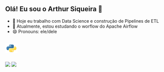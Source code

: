 ## Olá! Eu sou o Arthur Siqueira 👋

- 🔭 Hoje eu trabalho com Data Science e construção de Pipelines de ETL
- 🌱 Atualmente, estou estudando o worflow do Apache Airflow
- 😄 Pronouns: ele/dele


<div style="display: inline_block"><br>
  <img align="center" alt="Arthur-Python" height="30" width="40" src="https://raw.githubusercontent.com/devicons/devicon/master/icons/python/python-original.svg">
</div>
  
  ##
 
<div> 
  <a href = "mailto:arthur.silvaguilhermea@gmail.com"><img src="https://img.shields.io/badge/-Gmail-%23333?style=for-the-badge&logo=gmail&logoColor=white" target="_blank"></a>
  <a href="https://www.linkedin.com/in/arthur-siqueira-3862211a2/" target="_blank"><img src="https://img.shields.io/badge/-LinkedIn-%230077B5?style=for-the-badge&logo=linkedin&logoColor=white" target="_blank"></a> 
  
</div>
